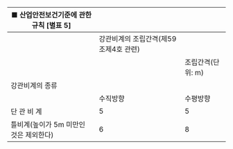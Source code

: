 | ■ 산업안전보건기준에 관한 규칙 [별표 5] |  |  |
| --- | --- | --- |
|  | 강관비계의 조립간격(제59조제4호 관련) |  |
|  |  | 조립간격(단위: m) |
| 강관비계의 종류 |  |  |
|  | 수직방향 | 수평방향 |
| 단 관 비 계 | 5 | 5 |
| 틀비계(높이가 5m 미만인 것은 제외한다) | 6 | 8 |